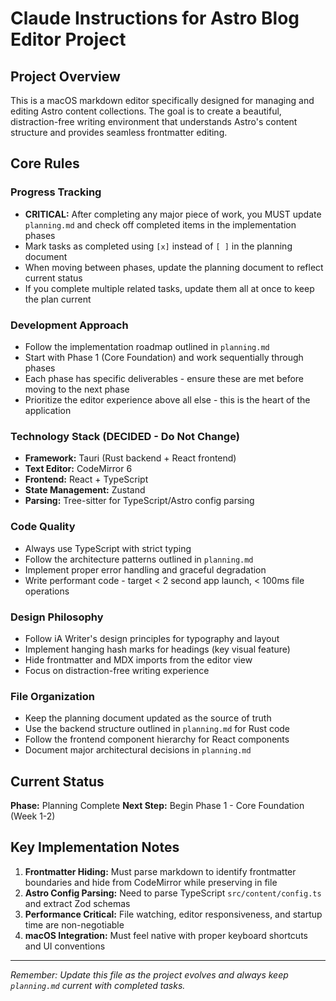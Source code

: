 # Claude Instructions for Astro Blog Editor Project

## Project Overview

This is a macOS markdown editor specifically designed for managing and editing Astro content collections. The goal is to create a beautiful, distraction-free writing environment that understands Astro's content structure and provides seamless frontmatter editing.

## Core Rules

### Progress Tracking

- **CRITICAL:** After completing any major piece of work, you MUST update `planning.md` and check off completed items in the implementation phases
- Mark tasks as completed using `[x]` instead of `[ ]` in the planning document
- When moving between phases, update the planning document to reflect current status
- If you complete multiple related tasks, update them all at once to keep the plan current

### Development Approach

- Follow the implementation roadmap outlined in `planning.md`
- Start with Phase 1 (Core Foundation) and work sequentially through phases
- Each phase has specific deliverables - ensure these are met before moving to the next phase
- Prioritize the editor experience above all else - this is the heart of the application

### Technology Stack (DECIDED - Do Not Change)

- **Framework:** Tauri (Rust backend + React frontend)
- **Text Editor:** CodeMirror 6
- **Frontend:** React + TypeScript
- **State Management:** Zustand
- **Parsing:** Tree-sitter for TypeScript/Astro config parsing

### Code Quality

- Always use TypeScript with strict typing
- Follow the architecture patterns outlined in `planning.md`
- Implement proper error handling and graceful degradation
- Write performant code - target < 2 second app launch, < 100ms file operations

### Design Philosophy

- Follow iA Writer's design principles for typography and layout
- Implement hanging hash marks for headings (key visual feature)
- Hide frontmatter and MDX imports from the editor view
- Focus on distraction-free writing experience

### File Organization

- Keep the planning document updated as the source of truth
- Use the backend structure outlined in `planning.md` for Rust code
- Follow the frontend component hierarchy for React components
- Document major architectural decisions in `planning.md`

## Current Status

**Phase:** Planning Complete
**Next Step:** Begin Phase 1 - Core Foundation (Week 1-2)

## Key Implementation Notes

1. **Frontmatter Hiding:** Must parse markdown to identify frontmatter boundaries and hide from CodeMirror while preserving in file
2. **Astro Config Parsing:** Need to parse TypeScript `src/content/config.ts` and extract Zod schemas
3. **Performance Critical:** File watching, editor responsiveness, and startup time are non-negotiable
4. **macOS Integration:** Must feel native with proper keyboard shortcuts and UI conventions

---

_Remember: Update this file as the project evolves and always keep `planning.md` current with completed tasks._
